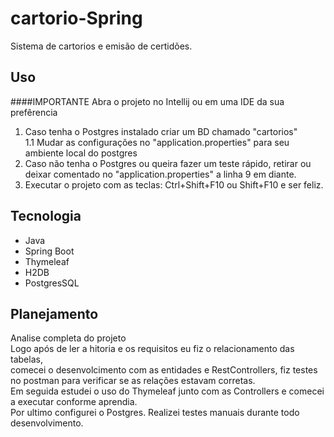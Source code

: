 # cartorio-Spring
Sistema de cartorios e emisão de certidões.

## Uso
####IMPORTANTE
Abra o projeto no Intellij ou em uma IDE da sua prefêrencia <br/>
1. Caso tenha o Postgres instalado criar um BD chamado "cartorios" <br/>
1.1 Mudar as configurações no "application.properties" para seu ambiente local do postgres <br/>
2. Caso não tenha o Postgres ou queira fazer um teste rápido, retirar ou deixar comentado no "application.properties" a linha 9 em diante. <br/>
4. Executar o projeto com as teclas: Ctrl+Shift+F10 ou Shift+F10 e ser feliz.

## Tecnologia
- Java
- Spring Boot
- Thymeleaf
- H2DB
- PostgresSQL

## Planejamento
Analise completa do projeto <br/>
Logo após de ler a hitoria e os requisitos eu fiz o relacionamento das tabelas, <br/>
comecei o desenvolcimento com as entidades e RestControllers, fiz testes no postman para verificar se as relações estavam corretas. <br/>
Em seguida estudei o uso do Thymeleaf junto com as Controllers e comecei a executar conforme aprendia. <br/>
Por ultimo configurei o Postgres. Realizei testes manuais durante todo desenvolvimento.
